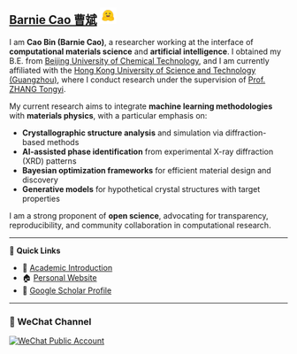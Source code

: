 

## [Barnie Cao 曹斌](http://www.caobin.asia/) <img src="./logo.jpeg" alt="Logo" width="30" height="30">

I am **Cao Bin (Barnie Cao)**, a researcher working at the interface of **computational materials science** and **artificial intelligence**. I obtained my B.E. from [Beijing University of Chemical Technology](https://www.buct.edu.cn/main.htm), and I am currently affiliated with the [Hong Kong University of Science and Technology (Guangzhou)](https://www.hkust-gz.edu.cn/), where I conduct research under the supervision of [Prof. ZHANG Tongyi](https://gbaaa.org.hk/en-us/article/67).

My current research aims to integrate **machine learning methodologies** with **materials physics**, with a particular emphasis on:

* **Crystallographic structure analysis** and simulation via diffraction-based methods
* **AI-assisted phase identification** from experimental X-ray diffraction (XRD) patterns
* **Bayesian optimization frameworks** for efficient material design and discovery
* **Generative models** for hypothetical crystal structures with target properties

I am a strong proponent of **open science**, advocating for transparency, reproducibility, and community collaboration in computational research.

---

📌 **Quick Links**

* 🔬 [Academic Introduction](https://bin-cao.github.io/caobin/)
* 🏠 [Personal Website](http://www.caobin.asia/)
* 📖 [Google Scholar Profile](https://scholar.google.com/citations?user=XXCuRdoAAAAJ&hl=zh-CN&authuser=1)

---



### 📣 WeChat Channel

<a href="https://mp.weixin.qq.com/s/4etGcIri-AXUT5GAKL0cJg" target="_blank">
  <img width="210" height="70" alt="WeChat Public Account" src="https://github.com/Bin-Cao/Bin-Cao/assets/86995074/461ad549-551f-45ad-8fe4-0ec717917a1d">
</a>
